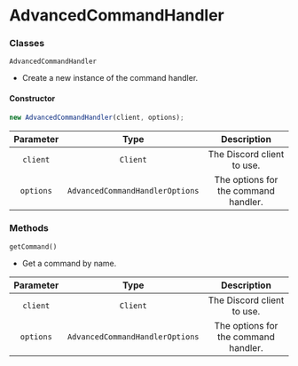 # AdvancedCommandHandler

### Classes

`AdvancedCommandHandler`
- Create a new instance of the command handler.

#### Constructor

```ts
new AdvancedCommandHandler(client, options);
```

| Parameter | Type | Description |
:---: | :---: | :---:
| `client` | `Client` | The Discord client to use. |
| `options` | `AdvancedCommandHandlerOptions` | The options for the command handler. |

### Methods

`getCommand()`
- Get a command by name.

| Parameter | Type | Description |
:---: | :---: | :---:
| `client` | `Client` | The Discord client to use. |
| `options` | `AdvancedCommandHandlerOptions` | The options for the command handler. |